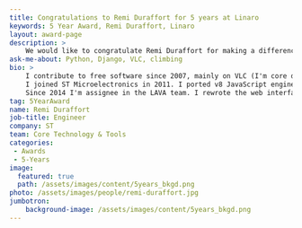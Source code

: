 ```yaml
---
title: Congratulations to Remi Duraffort for 5 years at Linaro
keywords: 5 Year Award, Remi Duraffort, Linaro
layout: award-page
description: >
    We would like to congratulate Remi Duraffort for making a difference in open source at Linaro for 5 years.
ask-me-about: Python, Django, VLC, climbing
bio: >
    I contribute to free software since 2007, mainly on VLC (I'm core developer since 2008) and other project like PRoot or Debian (maintaining some packages).
    I joined ST Microelectronics in 2011. I ported v8 JavaScript engine on SH4 processors (which mean rewritting the code generator from scratch).
    Since 2014 I'm assignee in the LAVA team. I rewrote the web interface, designed the new master-slave protocol, ...
tag: 5YearAward
name: Remi Duraffort
job-title: Engineer
company: ST
team: Core Technology & Tools
categories:
 - Awards
 - 5-Years
image:
  featured: true
  path: /assets/images/content/5years_bkgd.png
photo: /assets/images/people/remi-duraffort.jpg
jumbotron:
    background-image: /assets/images/content/5years_bkgd.png
---
```

